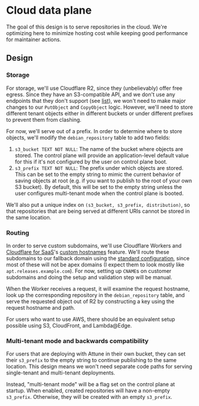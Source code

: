 # Cloud data plane

The goal of this design is to serve repositories in the cloud. We're optimizing here to minimize hosting cost while keeping good performance for maintainer actions.

## Design

### Storage

For storage, we'll use Cloudflare R2, since they (unbelievably) offer free egress. Since they have an S3-compatible API, and we don't use any endpoints that they don't support (see [list](https://developers.cloudflare.com/r2/api/s3/api/)), we won't need to make major changes to our `PutObject` and `CopyObject` logic. However, we'll need to store different tenant objects either in different buckets or under different prefixes to prevent them from clashing.

For now, we'll serve out of a prefix. In order to determine where to store objects, we'll modify the `debian_repository` table to add two fields:

1. `s3_bucket TEXT NOT NULL`: The name of the bucket where objects are stored. The control plane will provide an application-level default value for this if it's not configured by the user on control plane boot.
2. `s3_prefix TEXT NOT NULL`: The prefix under which objects are stored. This can be set to the empty string to mimic the current behavior of saving objects at root (e.g. if you want to publish to the root of your own S3 bucket). By default, this will be set to the empty string unless the user configures multi-tenant mode when the control plane is booted.

We'll also put a unique index on `(s3_bucket, s3_prefix, distribution)`, so that repositories that are being served at different URIs cannot be stored in the same location.

### Routing

In order to serve custom subdomains, we'll use Cloudflare Workers and [Cloudflare for SaaS](https://developers.cloudflare.com/cloudflare-for-platforms/cloudflare-for-saas/)'s [custom hostnames](https://developers.cloudflare.com/cloudflare-for-platforms/cloudflare-for-saas/domain-support/) feature. We'll route these subdomains to our fallback domain using the [standard configuration](https://developers.cloudflare.com/cloudflare-for-platforms/cloudflare-for-saas/#standard-cloudflare-for-saas-configuration), since most of these will not be apex domains (I expect them to look mostly like `apt.releases.example.com`). For now, setting up `CNAME`s on customer subdomains and doing the setup and validation step will be manual.

When the Worker receives a request, it will examine the request hostname, look up the corresponding repository in the `debian_repository` table, and serve the requested object out of R2 by constructing a key using the request hostname and path.

For users who want to use AWS, there should be an equivalent setup possible using S3, CloudFront, and Lambda@Edge.

### Multi-tenant mode and backwards compatibility

For users that are deploying with Attune in their own bucket, they can set their `s3_prefix` to the empty string to continue publishing to the same location. This design means we won't need separate code paths for serving single-tenant and multi-tenant deployments.

Instead, "multi-tenant mode" will be a flag set on the control plane at startup. When enabled, created repositories will have a non-empty `s3_prefix`. Otherwise, they will be created with an empty `s3_prefix`.
